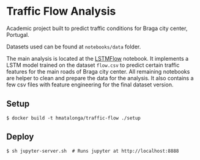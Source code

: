 # Traffic Flow Analysis

Academic project built to predict traffic conditions for Braga city center, Portugal.

Datasets used can be found at `notebooks/data` folder.

The main analysis is located at the [LSTMFlow](notebooks/LSTMFlow.ipynb) notebook. It implements a LSTM model trained on the dataset `flow.csv` to predict certain traffic features for the main roads of Braga city center. All remaining notebooks are helper to clean and prepare the data for the analysis. It also contains a few csv files with feature engineering for the final dataset version.

## Setup
```shell
$ docker build -t hmatalonga/traffic-flow ./setup
```

## Deploy
```shell
$ sh jupyter-server.sh  # Runs jupyter at http://localhost:8888
```

